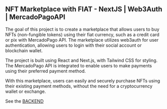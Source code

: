 ## NFT Marketplace with FIAT - NextJS | Web3Auth | MercadoPagoAPI 

The goal of this project is to create a marketplace that allows users to buy NFTs (non-fungible tokens) using their fiat currency, such as a credit card or pix with MercadoPago API. The marketplace utilizes web3auth for user authentication, allowing users to login with their social account or blockchain wallet.

The project is built using React and Next.js, with Tailwind CSS for styling. The MercadoPago API is integrated to enable users to make payments using their preferred payment method.

With this marketplace, users can easily and securely purchase NFTs using their existing payment methods, without the need for a cryptocurrency wallet or exchange.

See the [BACKEND](https://github.com/andersonlthome/nextjs13-index-web3)
